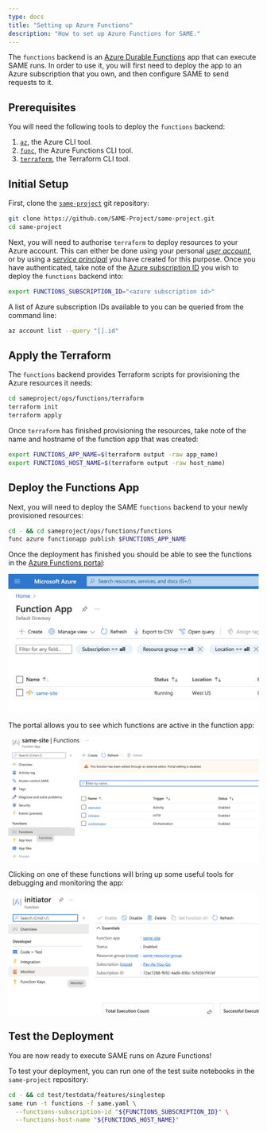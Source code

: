```yaml
---
type: docs
title: "Setting up Azure Functions"
description: "How to set up Azure Functions for SAME."
---
```


The `functions` backend is an [Azure Durable Functions](https://docs.microsoft.com/en-us/azure/azure-functions/durable/durable-functions-overview) app that can execute SAME runs. In order to use it, you will first need to deploy the app to an Azure subscription that you own, and then configure SAME to send requests to it.


## Prerequisites

You will need the following tools to deploy the `functions` backend:

1. [`az`](https://docs.microsoft.com/en-us/cli/azure/install-azure-cli), the Azure CLI tool.
2. [`func`](https://docs.microsoft.com/en-us/azure/azure-functions/functions-run-local?tabs=v4%2Clinux%2Ccsharp%2Cportal%2Cbash#install-the-azure-functions-core-tools), the Azure Functions CLI tool.
3. [`terraform`](https://learn.hashicorp.com/tutorials/terraform/install-cli), the Terraform CLI tool.

## Initial Setup

First, clone the [`same-project`](https://github.com/SAME-Project/same-project) git repository:

```bash
git clone https://github.com/SAME-Project/same-project.git
cd same-project
```

Next, you will need to authorise `terraform` to deploy resources to your Azure account. This can either be done using your personal [_user account_](https://registry.terraform.io/providers/hashicorp/azuread/latest/docs/guides/azure_cli), or by using a [_service principal_](https://registry.terraform.io/providers/hashicorp/azuread/latest/docs/guides/service_principal_client_secret) you have created for this purpose. Once you have authenticated, take note of the [Azure subscription ID](https://docs.microsoft.com/en-us/azure/azure-portal/get-subscription-tenant-id) you wish to deploy the `functions` backend into:

```bash
export FUNCTIONS_SUBSCRIPTION_ID="<azure subscription id>"
```

A list of Azure subscription IDs available to you can be queried from the command line:

```bash
az account list --query "[].id"
```


## Apply the Terraform

The `functions` backend provides Terraform scripts for provisioning the Azure resources it needs:

```bash
cd sameproject/ops/functions/terraform
terraform init
terraform apply
```

Once `terraform` has finished provisioning the resources, take note of the name and hostname of the function app that was created:

```bash
export FUNCTIONS_APP_NAME=$(terraform output -raw app_name)
export FUNCTIONS_HOST_NAME=$(terraform output -raw host_name)
```


## Deploy the Functions App

Next, you will need to deploy the SAME `functions` backend to your newly provisioned resources:

```bash
cd - && cd sameproject/ops/functions/functions
func azure functionapp publish $FUNCTIONS_APP_NAME
```

Once the deployment has finished you should be able to see the functions in the [Azure Functions portal](https://portal.azure.com/#view/HubsExtension/BrowseResource/resourceType/Microsoft.Web%2Fsites/kind/functionapp):

<div style="text-align: center;">
  <img src="/images/functions-root-portal.png" width="600px" />
</div>

The portal allows you to see which functions are active in the function app:

<div style="text-align: center;">
  <img src="/images/functions-function-list.png" width="600px" />
</div>

Clicking on one of these functions will bring up some useful tools for debugging and monitoring the app:

<div style="text-align: center;">
  <img src="/images/functions-monitoring.png" width="600px" />
</div>


## Test the Deployment

You are now ready to execute SAME runs on Azure Functions!

To test your deployment, you can run one of the test suite notebooks in the `same-project` repository:

```bash
cd - && cd test/testdata/features/singlestep
same run -t functions -f same.yaml \
  --functions-subscription-id "${FUNCTIONS_SUBSCRIPTION_ID}" \
  --functions-host-name "${FUNCTIONS_HOST_NAME}"
```
